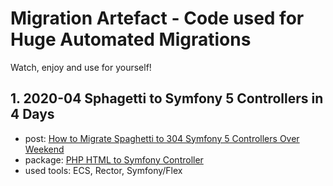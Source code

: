 # Migration Artefact - Code used for Huge Automated Migrations

Watch, enjoy and use for yourself!


## 1. 2020-04 Sphagetti to Symfony 5 Controllers in 4 Days

- post: [How to Migrate Spaghetti to 304 Symfony 5 Controllers Over Weekend](https://www.tomasvotruba.com/blog/2020/04/13/how-to-migrate-spaghetti-to-304-symfony-5-controllers-over-weekend/)
- package: [PHP HTML to Symfony Controller](/package/php-html-to-symfony-controller)
- used tools: ECS, Rector, Symfony/Flex
